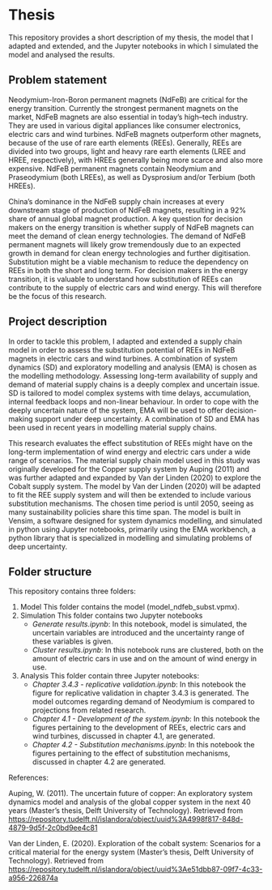 # Thesis
This repository provides a short description of my thesis, the model that I adapted and extended, and the Jupyter notebooks in which I simulated the model and analysed the results.

## Problem statement
Neodymium-Iron-Boron permanent magnets (NdFeB) are critical for the energy transition. Currently the strongest permanent magnets on the market, NdFeB magnets are also essential in today’s high–tech industry. They are used in various digital appliances like consumer electronics, electric cars and wind turbines. NdFeB magnets outperform other magnets, because of the use of rare earth elements (REEs). Generally, REEs are divided into two groups, light and heavy rare earth elements (LREE and HREE, respectively), with HREEs generally being more scarce and also more expensive. NdFeB permanent magnets contain Neodymium and Praseodymium (both LREEs), as well as Dysprosium and/or Terbium (both HREEs). 

China’s dominance in the NdFeB supply chain increases at every downstream stage of production of NdFeB magnets, resulting in a 92% share of annual global magnet production. A key question for decision makers on the energy transition is whether supply of NdFeB magnets can meet the demand of clean energy technologies. The demand of NdFeB permanent magnets will likely grow tremendously due to an expected growth in demand for clean energy technologies and further digitisation. Substitution might be a viable mechanism to reduce the dependency on REEs in both the short and long term. For decision makers in the energy transition, it is valuable to understand how substitution of REEs can contribute to the supply of electric cars and wind energy. This will therefore be the focus of this research. 

## Project description
In order to tackle this problem, I adapted and extended a supply chain model in order to assess the substitution potential of REEs in NdFeB magnets in electric cars and wind turbines. A combination of system dynamics (SD) and exploratory modelling and analysis (EMA) is chosen as the modelling methodology. Assessing long-term availability of supply and demand of material supply chains is a deeply complex and uncertain issue. SD is tailored to model complex systems with time delays, accumulation, internal feedback loops and non-linear behaviour. In order to cope with the deeply uncertain nature of the system, EMA will be used to offer decision-making support under deep uncertainty. A combination of SD and EMA has been used in recent years in modelling material supply chains. 

This research evaluates the effect substitution of REEs might have on the long-term implementation of wind energy and electric cars under a wide range of scenarios. The material supply chain model used in this study was originally developed for the Copper supply system by Auping (2011) and was further adapted and expanded by Van der Linden (2020) to explore the Cobalt supply system. The model by Van der Linden (2020) will be adapted to fit the REE supply system and will then be extended to include various substitution mechanisms. The chosen time period is until 2050, seeing as many sustainability policies share this time span. The model is built in Vensim, a software designed for system dynamics modelling, and simulated in python using Jupyter notebooks, primarily using the EMA workbench, a python library that is specialized in modelling and simulating problems of deep uncertainty.

## Folder structure
This repository contains three folders:
1. Model
   This folder contains the model (model_ndfeb_subst.vpmx).
3. Simulation
   This folder contains two Jupyter notebooks
   - _Generate results.ipynb_: In this notebook, model is simulated, the uncertain variables are introduced and the uncertainty range of these variables is given.
   - _Cluster results.ipynb_: In this notebook runs are clustered, both on the amount of electric cars in use and on the amount of wind energy in use.  
5. Analysis
   This folder contain three Jupyter notebooks:
   - _Chapter 3.4.3 - replicative validation.ipynb_: In this notebook the figure for replicative validation in chapter 3.4.3 is generated. The model outcomes regarding demand of Neodymium is compared to projections from related research.
   - _Chapter 4.1 - Development of the system.ipynb_: In this notebook the figures pertaining to the development of REEs, electric cars and wind turbines, discussed in chapter 4.1, are generated.
   - _Chapter 4.2 - Substitution mechanisms.ipynb_: In this notebook the figures pertaining to the effect of substitution mechanisms, discussed in chapter 4.2 are generated. 


References:

Auping, W. (2011). The uncertain future of copper: An exploratory system dynamics model and 	analysis of the global copper system in the next 40 years (Master’s thesis, Delft University of 	Technology). Retrieved from 	https://repository.tudelft.nl/islandora/object/uuid%3A4998f817-848d-4879-9d5f-2c0bd9ee4c81

Van der Linden, E. (2020). Exploration of the cobalt system: Scenarios for a critical material for the 	energy system (Master’s thesis, Delft University of Technology). Retrieved from 	https://repository.tudelft.nl/islandora/object/uuid%3Ae51dbb87-09f7-4c33-a956-226874a



